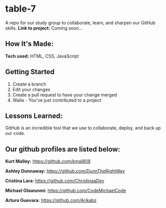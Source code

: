 # table-7
A repo for our study group to collaborate, learn, and sharpen our GitHub skills. 
**Link to project:** Coming soon...

## How It's Made:

**Tech used:** HTML, CSS, JavaScript

## Getting Started

1. Create a branch
2. Edit your changes
3. Create a pull request to have your change merged 
4. Walla - You've just contributed to a project

## Lessons Learned:

GitHub is an incredible tool that we use to collaborate, deploy, and back up our code.  

## Our github profiles are listed below:

**Kurt Malley:** https://github.com/kmal808

**Ashley Dunnaway:** https://github.com/DunnTheRightWay

**Cristina Lara:** https://github.com/ChristinaaDev

**Michael Olawunmi:** https://github.com/CodeMichaelCode

**Arturo Guevara:** https://github.com/Arikabz

